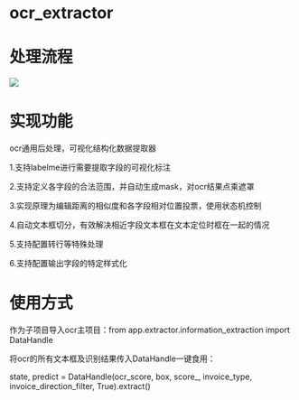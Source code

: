 # ocr_extractor

# 处理流程

![](http://www.weikunt.cn:7788/selif/qfazrl0x.png)

# 实现功能

ocr通用后处理，可视化结构化数据提取器

1.支持labelme进行需要提取字段的可视化标注

2.支持定义各字段的合法范围，并自动生成mask，对ocr结果点乘遮罩

3.实现原理为编辑距离的相似度和各字段相对位置投票，使用状态机控制

4.自动文本框切分，有效解决相近字段文本框在文本定位时框在一起的情况

5.支持配置转行等特殊处理

6.支持配置输出字段的特定样式化


# 使用方式

作为子项目导入ocr主项目：from app.extractor.information_extraction import DataHandle

将ocr的所有文本框及识别结果传入DataHandle一键食用：

state, predict = DataHandle(ocr_score, box, score_, invoice_type, invoice_direction_filter,
                                                True).extract()
